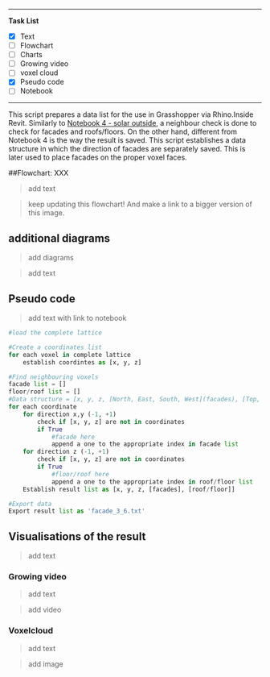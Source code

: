 ----
**Task List**

- [X] Text
- [ ] Flowchart
- [ ] Charts
- [ ] Growing video
- [ ] voxel cloud
- [X] Pseudo code
- [ ] Notebook
------

This script prepares a data list for the use in Grasshopper via Rhino.Inside Revit. Similarly to [Notebook 4 - solar outside](/a4.2_Notebook4/), a neighbour check is done to check for facades and roofs/floors. On the other hand, different from Notebook 4 is the way the result is saved. This script establishes a data structure in which the direction of facades are separately saved. This is later used to place facades on the proper voxel faces.

##Flowchart: XXX
>add text


<!-- <figure>
  <img src="..\img\2\XXX" alt="Flowchart IIII - XXX" style="width:90%; height:90%;">
  <figcaption>Figure X: Flowchart IIII - XXX</figcaption>
</figure> -->

>keep updating this flowchart! And make a link to a bigger version of this image.

## additional diagrams
> add diagrams

> add text

## Pseudo code 
>add text with link to notebook

```Python
#load the complete lattice

#Create a coordinates list
for each voxel in complete lattice
    establish coordintes as [x, y, z]

#Find neighbouring voxels
facade list = []
floor/roof list = []
#Data structure = [x, y, z, [North, East, South, West](facades), [Top, Bottom](roof/floor)]
for each coordinate
    for direction x,y (-1, +1)
        check if [x, y, z] are not in coordinates
        if True
            #facade here
            append a one to the appropriate index in facade list
    for direction z (-1, +1)
        check if [x, y, z] are not in coordinates
        if True
            #floor/roof here
            append a one to the appropriate index in roof/floor list
    Establish result list as [x, y, z, [facades], [roof/floor]]

#Export data
Export result list as 'facade_3_6.txt'    
```

## Visualisations of the result
> add text

### Growing video
>add text

>add video

### Voxelcloud
>add text

>add image
